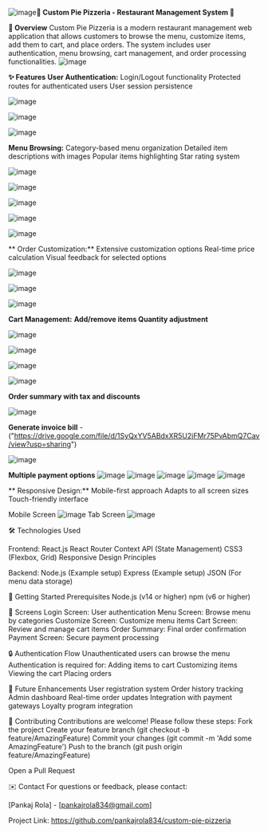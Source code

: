 ![image](https://github.com/user-attachments/assets/f71d2981-7c04-4863-b891-5b17252894af)**🍕 **Custom Pie Pizzeria - Restaurant Management System** 🍕**

**📝 Overview**
Custom Pie Pizzeria is a modern restaurant management web application that allows customers to browse the menu, customize items, add them to cart, and place orders. The system includes user authentication, menu browsing, cart management, and order processing functionalities.
![image](https://github.com/user-attachments/assets/ac00e94d-1603-495d-876c-aba409b8a066)


**✨ Features**
  **User Authentication:**
  Login/Logout functionality
  Protected routes for authenticated users
  User session persistence
  
  ![image](https://github.com/user-attachments/assets/0c31415a-26b4-47ad-b601-291ef285f0c9)
  
  ![image](https://github.com/user-attachments/assets/e704a367-c6df-468e-955a-50b14af63236)

  ![image](https://github.com/user-attachments/assets/847da1d3-54e5-4739-9b77-dcae9f3bda13)

  
  **Menu Browsing:**
  Category-based menu organization
  Detailed item descriptions with images
  Popular items highlighting
  Star rating system
  
  ![image](https://github.com/user-attachments/assets/01f33c0d-1659-4a3b-b7f2-1ca2323b120f)

  ![image](https://github.com/user-attachments/assets/d6ee043a-db62-4186-b3e9-f8722f45eb39)

  ![image](https://github.com/user-attachments/assets/a05725d5-207d-4aeb-95f4-e8a829afe79b)

  ![image](https://github.com/user-attachments/assets/aea6a273-9050-4ca7-a8b4-7a5b48d2752d)

  ![image](https://github.com/user-attachments/assets/2ccd251c-f12c-4698-8893-3f1c740f523d)

  
 ** Order Customization:**
  Extensive customization options
  Real-time price calculation
  Visual feedback for selected options

  ![image](https://github.com/user-attachments/assets/83554b60-bc59-4eb3-9e02-25c39919bc62)

  ![image](https://github.com/user-attachments/assets/0db18d42-5cb0-40ca-a5b0-cd93c9a9a900)

  ![image](https://github.com/user-attachments/assets/f0b3745d-6c4b-422d-a677-318bfc1c6154)

  
  **Cart Management:**
  **Add/remove items
  Quantity adjustment**
  
   ![image](https://github.com/user-attachments/assets/b889d79b-48da-4c7f-ae7c-da6b14bad29f)

  ![image](https://github.com/user-attachments/assets/2d466826-ceae-489f-8dbb-d87b234461a6)

  ![image](https://github.com/user-attachments/assets/f5e96cac-c160-4516-a163-c388399099cc)

  ![image](https://github.com/user-attachments/assets/8d55b67b-a8de-45e8-bc28-2d474c15cdee)
  
  **Order summary with tax and discounts**
  
  ![image](https://github.com/user-attachments/assets/89e605ce-0226-49c3-8487-86101387ef08)

  **Generate invoice bill** - ("https://drive.google.com/file/d/1SyQxYV5ABdxXR5U2jFMr75PvAbmQ7Cav/view?usp=sharing")

  ![image](https://github.com/user-attachments/assets/6e0dcedd-a085-4c4d-9c57-33eb083ea9c3)

  **Multiple payment options**
  ![image](https://github.com/user-attachments/assets/bddfe19a-e90d-4178-ab5f-47345434b7f1)
  ![image](https://github.com/user-attachments/assets/129d28c9-65d0-49fe-84ea-68a832cf9a25)
  ![image](https://github.com/user-attachments/assets/ea3b7a2e-4b68-4354-b75c-38d90c13fc13)
  ![image](https://github.com/user-attachments/assets/b516fe04-3be9-4492-a45c-d31f1b3d287d)
  ![image](https://github.com/user-attachments/assets/0dbf62e2-cb9c-4192-900e-6ef13a386603)
  
 ** Responsive Design:**
  Mobile-first approach
  Adapts to all screen sizes
  Touch-friendly interface

  Mobile Screen
  ![image](https://github.com/user-attachments/assets/4c80164c-d249-4e15-a8ca-58278aa3923c)
  Tab Screen
  ![image](https://github.com/user-attachments/assets/f1e084c2-57c1-4a28-a6ca-fe62df68a8dc)

🛠️ Technologies Used

Frontend:
React.js
React Router
Context API (State Management)
CSS3 (Flexbox, Grid)
Responsive Design Principles

Backend:
Node.js (Example setup)
Express (Example setup)
JSON (For menu data storage)

🚀 Getting Started
Prerequisites
Node.js (v14 or higher)
npm (v6 or higher)

🎨 Screens
Login Screen: User authentication
Menu Screen: Browse menu by categories
Customize Screen: Customize menu items
Cart Screen: Review and manage cart items
Order Summary: Final order confirmation
Payment Screen: Secure payment processing

🔒 Authentication Flow
Unauthenticated users can browse the menu
Authentication is required for:
Adding items to cart
Customizing items
Viewing the cart
Placing orders

🌟 Future Enhancements
User registration system
Order history tracking
Admin dashboard
Real-time order updates
Integration with payment gateways
Loyalty program integration

🤝 Contributing
Contributions are welcome! Please follow these steps:
Fork the project
Create your feature branch (git checkout -b feature/AmazingFeature)
Commit your changes (git commit -m 'Add some AmazingFeature')
Push to the branch (git push origin feature/AmazingFeature)

Open a Pull Request

✉️ Contact
For questions or feedback, please contact:

[Pankaj Rola] - [pankajrola834@gmail.com]

Project Link: https://github.com/pankajrola834/custom-pie-pizzeria
